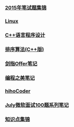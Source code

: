 ### [2015年笔试题集锦](https://github.com/luofengmacheng/algorithms/blob/master/2015_bishi/README.md)

### [Linux](https://github.com/luofengmacheng/algorithms/blob/master/apue/README.md)

### [C++语言程序设计](https://github.com/luofengmacheng/algorithms/blob/master/tcpl/README.md)

### [排序算法(C++版)](https://github.com/luofengmacheng/algorithms/blob/master/data_struct/sort/README.md)

### [剑指Offer笔记](https://github.com/luofengmacheng/algorithms/blob/master/interviewOffer/README.md)

### [编程之美笔记](https://github.com/luofengmacheng/algorithms/blob/master/bop/README.md)

### [hihoCoder](https://github.com/luofengmacheng/algorithms/blob/master/hihocoder/README.md)

### [July微软面试100题系列笔记](https://github.com/luofengmacheng/algorithms/blob/master/july_100/README.md)

### [知识点集锦](https://github.com/luofengmacheng/algorithms/blob/master/myalgo/README.md)
